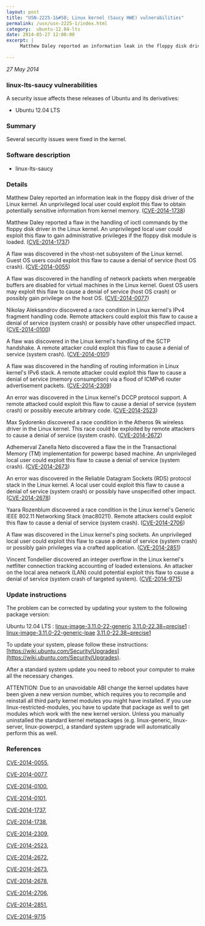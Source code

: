 ```yaml
---
layout: post
title: "USN-2225-1&#58; Linux kernel (Saucy HWE) vulnerabilities"
permalink: /usn/usn-2225-1/index.html
category:  ubuntu-12.04-lts
date: 2014-05-27 12:00:00
excerpt: |
     Matthew Daley reported an information leak in the floppy disk driver of the Linux kernel. An unprivileged local user could exploit this flaw to obtain potentially sensitive information from kernel memory. ([CVE-2014-1738](http://people.ubuntu.com/~ubuntu-security/cve/CVE-2014-1738))
    
--- 
```

 
 

*27 May 2014*

### linux-lts-saucy vulnerabilities

A security issue affects these releases of Ubuntu and its derivatives:

* Ubuntu 12.04 LTS

### Summary

Several security issues were fixed in the kernel. 

### Software description

* linux-lts-saucy 

### Details

 Matthew Daley reported an information leak in the floppy disk driver of the Linux kernel. An unprivileged local user could exploit this flaw to obtain potentially sensitive information from kernel memory. ([CVE-2014-1738](http://people.ubuntu.com/~ubuntu-security/cve/CVE-2014-1738))

Matthew Daley reported a flaw in the handling of ioctl commands by the floppy disk driver in the Linux kernel. An unprivileged local user could exploit this flaw to gain administrative privileges if the floppy disk module is loaded. ([CVE-2014-1737](http://people.ubuntu.com/~ubuntu-security/cve/CVE-2014-1737))

A flaw was discovered in the vhost-net subsystem of the Linux kernel. Guest OS users could exploit this flaw to cause a denial of service (host OS crash). ([CVE-2014-0055](http://people.ubuntu.com/~ubuntu-security/cve/CVE-2014-0055))

A flaw was discovered in the handling of network packets when mergeable buffers are disabled for virtual machines in the Linux kernel. Guest OS users may exploit this flaw to cause a denial of service (host OS crash) or possibly gain privilege on the host OS. ([CVE-2014-0077](http://people.ubuntu.com/~ubuntu-security/cve/CVE-2014-0077))

Nikolay Aleksandrov discovered a race condition in Linux kernel&#39;s IPv4 fragment handling code. Remote attackers could exploit this flaw to cause a denial of service (system crash) or possibly have other unspecified impact. ([CVE-2014-0100](http://people.ubuntu.com/~ubuntu-security/cve/CVE-2014-0100))

A flaw was discovered in the Linux kernel&#39;s handling of the SCTP handshake. A remote attacker could exploit this flaw to cause a denial of service (system crash). ([CVE-2014-0101](http://people.ubuntu.com/~ubuntu-security/cve/CVE-2014-0101))

A flaw was discovered in the handling of routing information in Linux kernel&#39;s IPv6 stack. A remote attacker could exploit this flaw to cause a denial of service (memory consumption) via a flood of ICMPv6 router advertisement packets. ([CVE-2014-2309](http://people.ubuntu.com/~ubuntu-security/cve/CVE-2014-2309))

An error was discovered in the Linux kernel&#39;s DCCP protocol support. A remote attacked could exploit this flaw to cause a denial of service (system crash) or possibly execute arbitrary code. ([CVE-2014-2523](http://people.ubuntu.com/~ubuntu-security/cve/CVE-2014-2523))

Max Sydorenko discovered a race condition in the Atheros 9k wireless driver in the Linux kernel. This race could be exploited by remote attackers to cause a denial of service (system crash). ([CVE-2014-2672](http://people.ubuntu.com/~ubuntu-security/cve/CVE-2014-2672))

Adhemerval Zanella Neto discovered a flaw the in the Transactional Memory (TM) implementation for powerpc based machine. An unprivileged local user could exploit this flaw to cause a denial of service (system crash). ([CVE-2014-2673](http://people.ubuntu.com/~ubuntu-security/cve/CVE-2014-2673))

An error was discovered in the Reliable Datagram Sockets (RDS) protocol stack in the Linux kernel. A local user could exploit this flaw to cause a denial of service (system crash) or possibly have unspecified other impact. ([CVE-2014-2678](http://people.ubuntu.com/~ubuntu-security/cve/CVE-2014-2678))

Yaara Rozenblum discovered a race condition in the Linux kernel&#39;s Generic IEEE 802.11 Networking Stack (mac80211). Remote attackers could exploit this flaw to cause a denial of service (system crash). ([CVE-2014-2706](http://people.ubuntu.com/~ubuntu-security/cve/CVE-2014-2706))

A flaw was discovered in the Linux kernel&#39;s ping sockets. An unprivileged local user could exploit this flaw to cause a denial of service (system crash) or possibly gain privileges via a crafted application. ([CVE-2014-2851](http://people.ubuntu.com/~ubuntu-security/cve/CVE-2014-2851))

Vincent Tondellier discovered an integer overflow in the Linux kernel&#39;s netfilter connection tracking accounting of loaded extensions. An attacker on the local area network (LAN) could potential exploit this flaw to cause a denial of service (system crash of targeted system). ([CVE-2014-9715](http://people.ubuntu.com/~ubuntu-security/cve/CVE-2014-9715)) 

### Update instructions

The problem can be corrected by updating your system to the following package version:

Ubuntu 12.04 LTS
 : [linux-image-3.11.0-22-generic](https://launchpad.net/ubuntu/+source/linux-lts-saucy) <span> [3.11.0-22.38~precise1](https://launchpad.net/ubuntu/+source/linux-lts-saucy/3.11.0-22.38~precise1) </span> 
 : [linux-image-3.11.0-22-generic-lpae](https://launchpad.net/ubuntu/+source/linux-lts-saucy) <span> [3.11.0-22.38~precise1](https://launchpad.net/ubuntu/+source/linux-lts-saucy/3.11.0-22.38~precise1) </span> 

To update your system, please follow these instructions: [https://wiki.ubuntu.com/Security/Upgrades](https://wiki.ubuntu.com/Security/Upgrades).

After a standard system update you need to reboot your computer to make all the necessary changes.

ATTENTION: Due to an unavoidable ABI change the kernel updates have been given a new version number, which requires you to recompile and reinstall all third party kernel modules you might have installed. If you use linux-restricted-modules, you have to update that package as well to get modules which work with the new kernel version. Unless you manually uninstalled the standard kernel metapackages (e.g. linux-generic, linux-server, linux-powerpc), a standard system upgrade will automatically perform this as well. 

### References

 
 [CVE-2014-0055](http://people.ubuntu.com/~ubuntu-security/cve/CVE-2014-0055), 

 [CVE-2014-0077](http://people.ubuntu.com/~ubuntu-security/cve/CVE-2014-0077), 

 [CVE-2014-0100](http://people.ubuntu.com/~ubuntu-security/cve/CVE-2014-0100), 

 [CVE-2014-0101](http://people.ubuntu.com/~ubuntu-security/cve/CVE-2014-0101), 

 [CVE-2014-1737](http://people.ubuntu.com/~ubuntu-security/cve/CVE-2014-1737), 

 [CVE-2014-1738](http://people.ubuntu.com/~ubuntu-security/cve/CVE-2014-1738), 

 [CVE-2014-2309](http://people.ubuntu.com/~ubuntu-security/cve/CVE-2014-2309), 

 [CVE-2014-2523](http://people.ubuntu.com/~ubuntu-security/cve/CVE-2014-2523), 

 [CVE-2014-2672](http://people.ubuntu.com/~ubuntu-security/cve/CVE-2014-2672), 

 [CVE-2014-2673](http://people.ubuntu.com/~ubuntu-security/cve/CVE-2014-2673), 

 [CVE-2014-2678](http://people.ubuntu.com/~ubuntu-security/cve/CVE-2014-2678), 

 [CVE-2014-2706](http://people.ubuntu.com/~ubuntu-security/cve/CVE-2014-2706), 

 [CVE-2014-2851](http://people.ubuntu.com/~ubuntu-security/cve/CVE-2014-2851), 

 [CVE-2014-9715](http://people.ubuntu.com/~ubuntu-security/cve/CVE-2014-9715)
 


